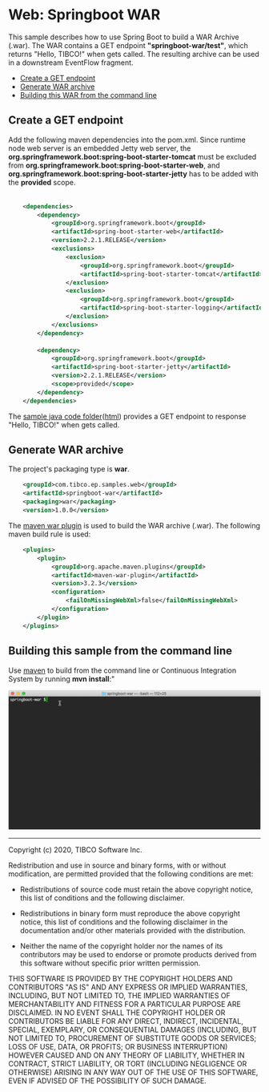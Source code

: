 # Web: Springboot WAR

This sample describes how to use Spring Boot to build a WAR Archive (.war). 
The WAR contains a GET endpoint **"springboot-war/test"**, which returns "Hello, TIBCO!" when 
gets called. The resulting archive can be used in a downstream EventFlow fragment.

* [Create a GET endpoint](#create-endpoint)
* [Generate WAR archive](#generate-war-archive)
* [Building this WAR from the command line](#building-this-war-from-the-command-line)

<a name="create-endpoint"></a>

## Create a GET endpoint

Add the following maven dependencies into the pom.xml. 
Since runtime node web server is an embedded Jetty web server, the
 **org.springframework.boot:spring-boot-starter-tomcat** must be 
excluded from **org.springframework.boot:spring-boot-starter-web**, and 
**org.springframework.boot:spring-boot-starter-jetty** has to be added with the **provided** scope.

```xml

    <dependencies>
        <dependency>
            <groupId>org.springframework.boot</groupId>
            <artifactId>spring-boot-starter-web</artifactId>
            <version>2.2.1.RELEASE</version>
            <exclusions>
                <exclusion>
                    <groupId>org.springframework.boot</groupId>
                    <artifactId>spring-boot-starter-tomcat</artifactId>
                </exclusion>
                <exclusion>
                    <groupId>org.springframework.boot</groupId>
                    <artifactId>spring-boot-starter-logging</artifactId>
                </exclusion>
            </exclusions>
        </dependency>

        <dependency>
            <groupId>org.springframework.boot</groupId>
            <artifactId>spring-boot-starter-jetty</artifactId>
            <version>2.2.1.RELEASE</version>
            <scope>provided</scope>
        </dependency>
    </dependencies>
```

The [sample java code folder](../../../main/java/com/tibco/ep/samples/web/springboot/springbootwar)([html](https://github.com/TIBCOSoftware/tibco-streaming-samples/tree/master/web/websocket/websocket-war/src/main/java/com/tibco/ep/samples/web/springboot/springbootwar)) 
provides a GET endpoint to response "Hello, TIBCO!" when gets called.


<a name="generate-war-archive"></a>

## Generate WAR archive

The project's packaging type is **war**.
```xml
    <groupId>com.tibco.ep.samples.web</groupId>
    <artifactId>springboot-war</artifactId>
    <packaging>war</packaging>
    <version>1.0.0</version>

```
The [maven war plugin](https://maven.apache.org/plugins/maven-war-plugin/) 
is used to build the WAR archive (.war).  The following maven build rule is used:

```xml
    <plugins>
        <plugin>
            <groupId>org.apache.maven.plugins</groupId>
            <artifactId>maven-war-plugin</artifactId>
            <version>3.2.3</version>
            <configuration>
                <failOnMissingWebXml>false</failOnMissingWebXml>
            </configuration>
        </plugin>
    </plugins>
```

<a name="building-this-war-from-the-command-line"></a>

## Building this sample from the command line

Use [maven](https://maven.apache.org) to build from the command line or Continuous Integration System by running **mvn install**:"

![maven](images/maven.gif)

---
Copyright (c) 2020, TIBCO Software Inc.

Redistribution and use in source and binary forms, with or without
modification, are permitted provided that the following conditions are met:

* Redistributions of source code must retain the above copyright notice, this
  list of conditions and the following disclaimer.

* Redistributions in binary form must reproduce the above copyright notice,
  this list of conditions and the following disclaimer in the documentation
  and/or other materials provided with the distribution.

* Neither the name of the copyright holder nor the names of its
  contributors may be used to endorse or promote products derived from
  this software without specific prior written permission.

THIS SOFTWARE IS PROVIDED BY THE COPYRIGHT HOLDERS AND CONTRIBUTORS "AS IS"
AND ANY EXPRESS OR IMPLIED WARRANTIES, INCLUDING, BUT NOT LIMITED TO, THE
IMPLIED WARRANTIES OF MERCHANTABILITY AND FITNESS FOR A PARTICULAR PURPOSE ARE
DISCLAIMED. IN NO EVENT SHALL THE COPYRIGHT HOLDER OR CONTRIBUTORS BE LIABLE
FOR ANY DIRECT, INDIRECT, INCIDENTAL, SPECIAL, EXEMPLARY, OR CONSEQUENTIAL
DAMAGES (INCLUDING, BUT NOT LIMITED TO, PROCUREMENT OF SUBSTITUTE GOODS OR
SERVICES; LOSS OF USE, DATA, OR PROFITS; OR BUSINESS INTERRUPTION) HOWEVER
CAUSED AND ON ANY THEORY OF LIABILITY, WHETHER IN CONTRACT, STRICT LIABILITY,
OR TORT (INCLUDING NEGLIGENCE OR OTHERWISE) ARISING IN ANY WAY OUT OF THE USE
OF THIS SOFTWARE, EVEN IF ADVISED OF THE POSSIBILITY OF SUCH DAMAGE.
